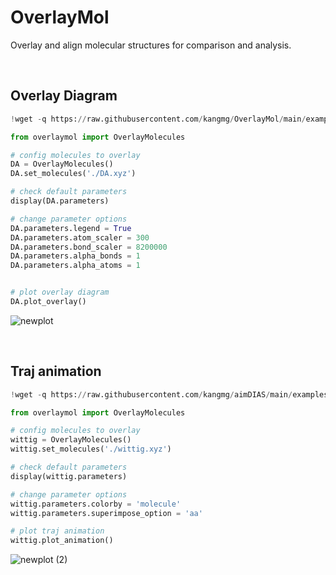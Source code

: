 # OverlayMol
Overlay and align molecular structures for comparison and analysis.

<br>

## Overlay Diagram

```python
!wget -q https://raw.githubusercontent.com/kangmg/OverlayMol/main/examples/DA.xyz -O DA.xyz

from overlaymol import OverlayMolecules

# config molecules to overlay
DA = OverlayMolecules()
DA.set_molecules('./DA.xyz')

# check default parameters
display(DA.parameters)

# change parameter options
DA.parameters.legend = True
DA.parameters.atom_scaler = 300
DA.parameters.bond_scaler = 8200000
DA.parameters.alpha_bonds = 1
DA.parameters.alpha_atoms = 1


# plot overlay diagram
DA.plot_overlay()
```
![newplot](https://github.com/user-attachments/assets/7915d4cf-b80a-4c69-b874-07b0483561ee)

<br>

## Traj animation

```python
!wget -q https://raw.githubusercontent.com/kangmg/aimDIAS/main/examples/wittig.xyz -O wittig.xyz

from overlaymol import OverlayMolecules

# config molecules to overlay
wittig = OverlayMolecules()
wittig.set_molecules('./wittig.xyz')

# check default parameters
display(wittig.parameters)

# change parameter options
wittig.parameters.colorby = 'molecule'
wittig.parameters.superimpose_option = 'aa'

# plot traj animation
wittig.plot_animation()
```
![newplot (2)](https://github.com/user-attachments/assets/2743b50f-0992-4617-97a7-df87563d48fd)
